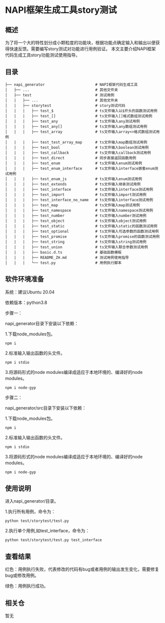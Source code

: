 # NAPI框架生成工具story测试

## 概述
为了将一个大的特性划分成小颗粒度的功能块，根据功能点确定输入和输出以便获得快速反馈。需要编写story测试对功能进行用例验证。
本文主要介绍NAPI框架代码生成工具story功能测试使用指导。

## 目录

	├── napi_generator                       # NAPI框架代码生成工具
	│   ├── ...                              # 其他文件夹
	│   ├── test                             # 测试用例
	│   |   ├── ...                          # 其他文件夹
	│   |   ├── storytest                    # story测试代码
	│   |   |   ├── test_$                   # ts文件输入以$开头的函数测试用例
	│   |   |   ├── test_[]                  # ts文件输入[]格式数组测试用例
	│   |   |   ├── test_any                 # ts文件输入any测试用例
	│   |   |   ├── test_any[]               # ts文件输入any数组测试用例
	│   |   |   ├── test_array               # ts文件输入array<>格式数组测试用例
	│   |   |   ├── test_test_array_map      # ts文件输入map数组测试用例
	│   |   |   ├── test_bool                # ts文件输入boolean测试用例
	│   |   |   ├── test_callback            # ts文件输入callback测试用例
	│   |   |   ├── test_direct              # 同步直接返回函数用例
	│   |   |   ├── test_enum                # ts文件输入enum测试用例
	│   |   |   ├── test_enum_interface      # ts文件输入interface嵌套enum测试用例
	│   |   |   ├── test_enum_js             # ts文件输入enum测试用例
	│   |   |   ├── test_extends             # ts文件输入继承测试用例
	│   |   |   ├── test_interface           # ts文件输入interface测试用例
	│   |   |   ├── test_import              # ts文件输入import测试用例
	│   |   |   ├── test_interface_no_name   # ts文件输入interface测试用例
	│   |   |   ├── test_map                 # ts文件输入map测试用例
	│   |   |   ├── test_namespace           # ts文件输入namespace测试用例
	│   |   |   ├── test_number              # ts文件输入number测试用例
	│   |   |   ├── test_object              # ts文件输入object测试用例
	│   |   |   ├── test_static              # ts文件输入static的函数测试用例
	│   |   |   ├── test_optional            # ts文件输入可选参数的函数测试用例
	│   |   |   ├── test_promise             # ts文件输入promise的函数测试用例
	│   |   |   ├── test_string              # ts文件输入string测试用例
	│   |   |   ├── test_union               # ts文件输入联合参数测试用例
	│   |   |   ├── basic.d.ts               # 基础函数模板
	│   |   |   ├── README_ZH.md             # 测试用例使用指导
	│   |   |   └── test.py                  # 用例执行脚本
	 
## 软件环境准备

系统：建议Ubuntu 20.04

依赖版本：python3.8

步骤一：

napi_generator目录下安装以下依赖：

1.下载node_modules包。

	npm i 

2.标准输入输出函数的头文件。

	npm i stdio

3.将源码形式的node modules编译成适应于本地环境的、编译好的node modules。

	npm i node-gyp

步骤二：

napi_generator/src目录下安装以下依赖：

1.下载node_modules包。

	npm i
  
2.标准输入输出函数的头文件。

	npm i stdio 

3.将源码形式的node modules编译成适应于本地环境的、编译好的node modules。

	npm i node-gyp

## 使用说明

进入napi_generator/目录。

1.执行所有用例，命令为：

	python test/storytest/test.py

2.执行单个用例,如test_interface，命令为：

	python test/storytest/test.py test_interface

## 查看结果

红色：用例执行失败，代表修改的代码有bug或者用例的输出发生变化，需要修复bug或修改用例。

绿色：用例执行成功。

## 相关仓

暂无
